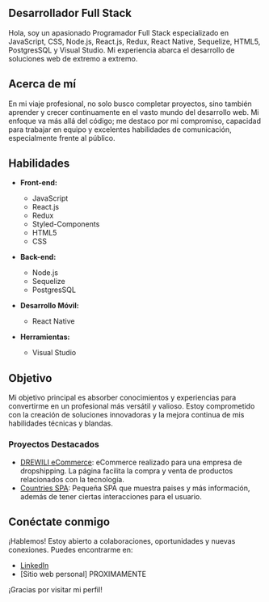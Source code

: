 ## Desarrollador Full Stack

Hola, soy un apasionado Programador Full Stack especializado en JavaScript, CSS, Node.js, React.js, Redux, React Native, Sequelize, HTML5, PostgresSQL y Visual Studio. Mi experiencia abarca el desarrollo de soluciones web de extremo a extremo.

## Acerca de mí

En mi viaje profesional, no solo busco completar proyectos, sino también aprender y crecer continuamente en el vasto mundo del desarrollo web. Mi enfoque va más allá del código; me destaco por mi compromiso, capacidad para trabajar en equipo y excelentes habilidades de comunicación, especialmente frente al público.

## Habilidades

- **Front-end:**
  - JavaScript
  - React.js
  - Redux
  - Styled-Components
  - HTML5
  - CSS

- **Back-end:**
  - Node.js
  - Sequelize
  - PostgresSQL

- **Desarrollo Móvil:**
  - React Native

- **Herramientas:**
  - Visual Studio

## Objetivo

Mi objetivo principal es absorber conocimientos y experiencias para convertirme en un profesional más versátil y valioso. Estoy comprometido con la creación de soluciones innovadoras y la mejora continua de mis habilidades técnicas y blandas.

### Proyectos Destacados

- [DREWILI eCommerce](https://github.com/drewilipf/drewili-pf): eCommerce realizado para una empresa de dropshipping. La página facilita la compra y venta de productos relacionados con la tecnología.
- [Countries SPA](https://github.com/Elranas5000/pi-countries): Pequeña SPA que muestra paises y más información, además de tener ciertas interacciones para el usuario.

## Conéctate conmigo

¡Hablemos! Estoy abierto a colaboraciones, oportunidades y nuevas conexiones. Puedes encontrarme en:

- [LinkedIn](https://www.linkedin.com/in/mauricio-ju%C3%A1rez-collado-455835241/)
- [Sitio web personal] PROXIMAMENTE

¡Gracias por visitar mi perfil!
